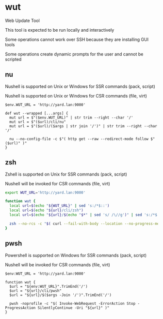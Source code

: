 # wut

Web Update Tool

This tool is expected to be run locally and interactively

Some operations cannot work over SSH because they are installing GUI tools

Some operations create dynamic prompts for the user and cannot be scripted

## nu

Nushell is supported on Unix or Windows for SSR commands (pack, script)

Nushell is supported on Unix or Windows for CSR commands (file, virt)

```nu
$env.WUT_URL = 'http://yard.lan:9000'

def wut --wrapped [...args] {
  mut url = $"($env.WUT_URL)" | str trim --right --char '/'
  mut url = $"($url)/cli/nu"
  mut url = $"($url)/($args | str join '/')" | str trim --right --char '/'

  nu --no-config-file -c $"( http get --raw --redirect-mode follow $"($url)" )"
}
```

## zsh

Zshell is supported on Unix for SSR commands (pack, script)

Nushell will be invoked for CSR commands (file, virt)

```zsh
export WUT_URL='http://yard.lan:9000'

function wut {
  local url=$(echo "${WUT_URL}" | sed 's:/*$::')
  local url=$(echo "${url}/cli/zsh")
  local url=$(echo "${url}/$(echo "$*" | sed 's/ /\//g')" | sed 's:/*$::')

  zsh --no-rcs -c "$( curl --fail-with-body --location --no-progress-meter --url "${url}" )"
}
```

## pwsh

Powershell is supported on Windows for SSR commands (pack, script)

Nushell will be invoked for CSR commands (file, virt)

```pwsh
$env:WUT_URL = 'http://yard.lan:9000'

function wut {
  $url = "${env:WUT_URL}".TrimEnd('/')
  $url = "${url}/cli/pwsh"
  $url = "${url}/$($args -Join '/')".TrimEnd('/')

  pwsh -noprofile -c "$( Invoke-WebRequest -ErrorAction Stop -ProgressAction SilentlyContinue -Uri "${url}" )"
}
```
